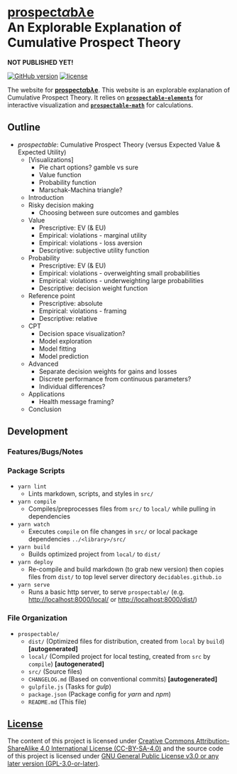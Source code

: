 <!--lint ignore first-heading-level-->

# [<b>prospect<i>α</i>b<i>λ</i>e</b>](https://decidables.github.io/prospectable)<br>An Explorable Explanation of Cumulative Prospect Theory

**NOT PUBLISHED YET!**

[![GitHub version](https://img.shields.io/github/package-json/v/decidables/decidables?filename=sites%2Fprospectable%2Fpackage.json&logo=github)](https:/decidables.github.io/prospectable)
[![license](https://img.shields.io/github/package-json/license/decidables/decidables?color=informational)](https://github.com/decidables/decidables/blob/main/LICENSE.md)

The website for [<b>prospect<i>α</i>b<i>λ</i>e</b>](https://decidables.github.io/prospectable). This website is an explorable
explanation of Cumulative Prospect Theory. It relies on
[**`prospectable-elements`**](https://www.npmjs.com/package/@decidables/prospectable-elements) for
interactive visualization and
[**`prospectable-math`**](https://www.npmjs.com/package/@decidables/prospectable-math) for calculations.

## Outline

- *prospectable*: Cumulative Prospect Theory (versus Expected Value & Expected Utility)
  - [Visualizations]
    - Pie chart options? gamble vs sure
    - Value function
    - Probability function
    - Marschak-Machina triangle?
  - Introduction
  - Risky decision making
    - Choosing between sure outcomes and gambles
  - Value
    - Prescriptive: EV (& EU)
    - Empirical: violations - marginal utility
    - Empirical: violations - loss aversion
    - Descriptive: subjective utility function
  - Probability
    - Prescriptive: EV (& EU)
    - Empirical: violations - overweighting small probabilities
    - Empirical: violations - underweighting large probabilities
    - Descriptive: decision weight function
  - Reference point
    - Prescriptive: absolute
    - Empirical: violations - framing
    - Descriptive: relative
  - CPT
    - Decision space visualization?
    - Model exploration
    - Model fitting
    - Model prediction
  - Advanced
    - Separate decision weights for gains and losses
    - Discrete performance from continuous parameters?
    - Individual differences?
  - Applications
    - Health message framing?
  - Conclusion

## Development

### Features/Bugs/Notes

### Package Scripts

- `yarn lint`
  - Lints markdown, scripts, and styles in `src/`
- `yarn compile`
  - Compiles/preprocesses files from `src/` to `local/` while pulling in dependencies
- `yarn watch`
  - Executes `compile` on file changes in `src/` or local package dependencies `../<library>/src/`
- `yarn build`
  - Builds optimized project from `local/` to `dist/`
- `yarn deploy`
  - Re-compile and build markdown (to grab new version) then copies files from `dist/` to top level
    server directory `decidables.github.io`
- `yarn serve`
  - Runs a basic http server, to serve `prospectable/` (e.g. <http://localhost:8000/local/> or
    <http://localhost:8000/dist/>)

### File Organization

- `prospectable/`
  - `dist/` (Optimized files for distribution, created from `local` by `build`)
    **\[autogenerated\]**
  - `local/` (Compiled project for local testing, created from `src` by `compile`)
    **\[autogenerated\]**
  - `src/` (Source files)
  - `CHANGELOG.md` (Based on conventional commits) **\[autogenerated\]**
  - `gulpfile.js` (Tasks for *gulp*)
  - `package.json` (Package config for *yarn* and *npm*)
  - `README.md` (This file)

## [License](https://github.com/decidables/decidables/blob/main/LICENSE.md)

The content of this project is licensed under [Creative Commons Attribution-ShareAlike 4.0
International License (CC-BY-SA-4.0)](https://creativecommons.org/licenses/by-sa/4.0/) and the
source code of this project is licensed under [GNU General Public License v3.0 or any later version
(GPL-3.0-or-later)](https://www.gnu.org/licenses/gpl-3.0.html).
